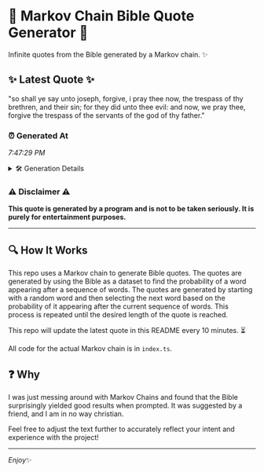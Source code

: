 # 📖 Markov Chain Bible Quote Generator 📖

Infinite quotes from the Bible generated by a Markov chain. ✨

## ✨ Latest Quote ✨
"so shall ye say unto joseph, forgive, i pray thee now, the trespass of thy brethren, and their sin; for they did unto thee evil: and now, we pray thee, forgive the trespass of the servants of the god of thy father."

### ⏰ Generated At
*7:47:29 PM*

<details>
    <summary>🛠️ Generation Details</summary>
    <p>
        <strong>🌱 Seed:</strong> so<br>
        <strong>🔄 Iterations:</strong> 41<br>
        <strong>📜 Context History:</strong><br>[ so ]: shall<br>[ so, shall ]: ye<br>[ so, shall, ye ]: say<br>[ so, shall, ye, say ]: unto<br>[ so, shall, ye, say, unto ]: joseph,<br>[ so, shall, ye, say, unto, joseph, ]: forgive,<br>[ shall, ye, say, unto, joseph,, forgive, ]: i<br>[ ye, say, unto, joseph,, forgive,, i ]: pray<br>[ say, unto, joseph,, forgive,, i, pray ]: thee<br>[ unto, joseph,, forgive,, i, pray, thee ]: now,<br>[ joseph,, forgive,, i, pray, thee, now, ]: the<br>[ forgive,, i, pray, thee, now,, the ]: trespass<br>[ i, pray, thee, now,, the, trespass ]: of<br>[ pray, thee, now,, the, trespass, of ]: thy<br>[ thee, now,, the, trespass, of, thy ]: brethren,<br>[ now,, the, trespass, of, thy, brethren, ]: and<br>[ the, trespass, of, thy, brethren,, and ]: their<br>[ trespass, of, thy, brethren,, and, their ]: sin;<br>[ of, thy, brethren,, and, their, sin; ]: for<br>[ thy, brethren,, and, their, sin;, for ]: they<br>[ brethren,, and, their, sin;, for, they ]: did<br>[ and, their, sin;, for, they, did ]: unto<br>[ their, sin;, for, they, did, unto ]: thee<br>[ sin;, for, they, did, unto, thee ]: evil:<br>[ for, they, did, unto, thee, evil: ]: and<br>[ they, did, unto, thee, evil:, and ]: now,<br>[ did, unto, thee, evil:, and, now, ]: we<br>[ unto, thee, evil:, and, now,, we ]: pray<br>[ thee, evil:, and, now,, we, pray ]: thee,<br>[ evil:, and, now,, we, pray, thee, ]: forgive<br>[ and, now,, we, pray, thee,, forgive ]: the<br>[ now,, we, pray, thee,, forgive, the ]: trespass<br>[ we, pray, thee,, forgive, the, trespass ]: of<br>[ pray, thee,, forgive, the, trespass, of ]: the<br>[ thee,, forgive, the, trespass, of, the ]: servants<br>[ forgive, the, trespass, of, the, servants ]: of<br>[ the, trespass, of, the, servants, of ]: the<br>[ trespass, of, the, servants, of, the ]: god<br>[ of, the, servants, of, the, god ]: of<br>[ the, servants, of, the, god, of ]: thy<br>[ servants, of, the, god, of, thy ]: father.<br>
    </p>
</details>

### ⚠️ Disclaimer ⚠️
**This quote is generated by a program and is not to be taken seriously. It is purely for entertainment purposes.**

---

## 🔍 How It Works

This repo uses a Markov chain to generate Bible quotes. The quotes are generated by using the Bible as a dataset to find the probability of a word appearing after a sequence of words. The quotes are generated by starting with a random word and then selecting the next word based on the probability of it appearing after the current sequence of words. This process is repeated until the desired length of the quote is reached.

This repo will update the latest quote in this README every 10 minutes. ⏳

All code for the actual Markov chain is in `index.ts`.

## ❓ Why

I was just messing around with Markov Chains and found that the Bible surprisingly yielded good results when prompted. 
It was suggested by a friend, and I am in no way christian.

Feel free to adjust the text further to accurately reflect your intent and experience with the project!

---

*Enjoy*✨
